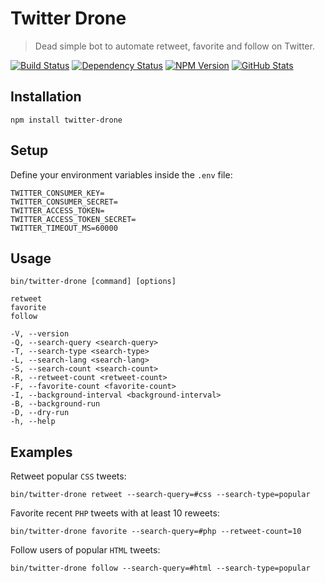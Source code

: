 Twitter Drone
=============

> Dead simple bot to automate retweet, favorite and follow on Twitter.

[![Build Status](https://img.shields.io/travis/redaxmedia/twitter-drone.svg)](https://travis-ci.org/redaxmedia/twitter-drone)
[![Dependency Status](https://gemnasium.com/badges/github.com/redaxmedia/twitter-drone.svg)](https://gemnasium.com/github.com/redaxmedia/twitter-drone)
[![NPM Version](https://img.shields.io/npm/v/twitter-drone.svg)](https://www.npmjs.com/package/twitter-drone)
[![GitHub Stats](https://img.shields.io/badge/github-stats-ff5500.svg)](http://githubstats.com/redaxmedia/twitter-drone)


Installation
------------

```
npm install twitter-drone
```


Setup
-----

Define your environment variables inside the `.env` file:

```
TWITTER_CONSUMER_KEY=
TWITTER_CONSUMER_SECRET=
TWITTER_ACCESS_TOKEN=
TWITTER_ACCESS_TOKEN_SECRET=
TWITTER_TIMEOUT_MS=60000
```


Usage
-----

```
bin/twitter-drone [command] [options]

retweet
favorite
follow

-V, --version
-Q, --search-query <search-query>
-T, --search-type <search-type>
-L, --search-lang <search-lang>
-S, --search-count <search-count>
-R, --retweet-count <retweet-count>
-F, --favorite-count <favorite-count>
-I, --background-interval <background-interval>
-B, --background-run
-D, --dry-run
-h, --help
```


Examples
--------

Retweet popular `CSS` tweets:

```
bin/twitter-drone retweet --search-query=#css --search-type=popular
```

Favorite recent `PHP` tweets with at least 10 reweets:

```
bin/twitter-drone favorite --search-query=#php --retweet-count=10
```

Follow users of popular `HTML` tweets:

```
bin/twitter-drone follow --search-query=#html --search-type=popular
```